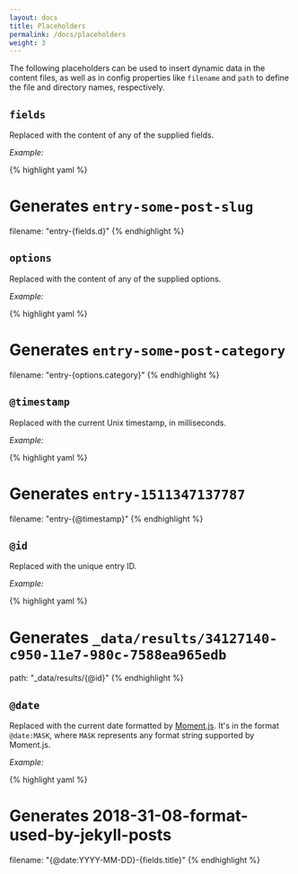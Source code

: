```yaml
---
layout: docs
title: Placeholders
permalink: /docs/placeholders
weight: 3
---
```


The following placeholders can be used to insert dynamic data in the content files, as well as in config properties like `filename` and `path` to define the file and directory names, respectively.

## `fields`

Replaced with the content of any of the supplied fields.

*Example:*

{% highlight yaml %}
# Generates `entry-some-post-slug`
filename: "entry-{fields.d}"
{% endhighlight %}

## `options`

Replaced with the content of any of the supplied options.

*Example:*

{% highlight yaml %}
# Generates `entry-some-post-category`
filename: "entry-{options.category}"
{% endhighlight %}

## `@timestamp`

Replaced with the current Unix timestamp, in milliseconds.

*Example:*

{% highlight yaml %}
# Generates `entry-1511347137787`
filename: "entry-{@timestamp}"
{% endhighlight %}

## `@id`

Replaced with the unique entry ID.

*Example:*

{% highlight yaml %}
# Generates `_data/results/34127140-c950-11e7-980c-7588ea965edb`
path: "_data/results/{@id}"
{% endhighlight %}

## `@date`

Replaced with the current date formatted by [Moment.js](https://momentjs.com/). It's in the format `@date:MASK`, where `MASK` represents any format string supported by Moment.js.

*Example:*

{% highlight yaml %}
# Generates 2018-31-08-format-used-by-jekyll-posts
filename: "{@date:YYYY-MM-DD}-{fields.title}"
{% endhighlight %}